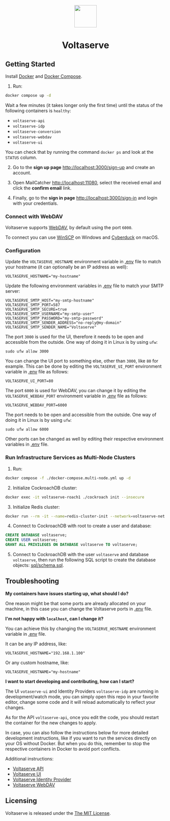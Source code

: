 <!-- markdownlint-disable MD033 MD041 -->
<p align="center">
  <img height="70" src="assets/brand.svg"/>
  <h1 align="center">Voltaserve</h1>
</p>

## Getting Started

Install [Docker](https://docs.docker.com/get-docker) and [Docker Compose](https://docs.docker.com/compose/install).

1. Run:

```sh
docker compose up -d
```

Wait a few minutes (it takes longer only the first time) until the status of the following containers is `healthy`:

- `voltaserve-api`
- `voltaserve-idp`
- `voltaserve-conversion`
- `voltaserve-webdav`
- `voltaserve-ui`

You can check that by running the command `docker ps` and look at the `STATUS` column.

2. Go to the **sign up page** <http://localhost:3000/sign-up> and create an account.

3. Open MailCatcher <http://localhost:11080>, select the received email and click the **confirm email** link.

4. Finally, go to the **sign in page** <http://localhost:3000/sign-in> and login with your credentials.

### Connect with WebDAV

Voltaserve supports [WebDAV](https://en.wikipedia.org/wiki/WebDAV), by default using the port `6000`.

To connect you can use [WinSCP](https://winscp.net) on Windows and [Cyberduck](https://cyberduck.io) on macOS.

### Configuration

Update the `VOLTASERVE_HOSTNAME` environment variable in [.env](.env) file to match your hostname (it can optionally be an IP address as well):

```properties
VOLTASERVE_HOSTNAME="my-hostname"
```

Update the following environment variables in [.env](.env) file to match your SMTP server:

```properties
VOLTASERVE_SMTP_HOST="my-smtp-hostname"
VOLTASERVE_SMTP_PORT=587
VOLTASERVE_SMTP_SECURE=true
VOLTASERVE_SMTP_USERNAME="my-smtp-user"
VOLTASERVE_SMTP_PASSWORD="my-smtp-password"
VOLTASERVE_SMTP_SENDER_ADDRESS="no-reply@my-domain"
VOLTASERVE_SMTP_SENDER_NAME="Voltaserve"
```

The port `3000` is used for the UI, therefore it needs to be open and accessible from the outside. One way of doing it in Linux is by using `ufw`:

```shell
sudo ufw allow 3000
```

You can change the UI port to something else, other than `3000`, like `80` for example. This can be done by editing the `VOLTASERVE_UI_PORT` environment variable in [.env](.env) file as follows:

```properties
VOLTASERVE_UI_PORT=80
```

The port `6000` is used for WebDAV, you can change it by editing the `VOLTASERVE_WEBDAV_PORT` environment variable in [.env](.env) file as follows:

```properties
VOLTASERVE_WEBDAV_PORT=6000
```

The port needs to be open and accessible from the outside. One way of doing it in Linux is by using `ufw`:

```shell
sudo ufw allow 6000
```

Other ports can be changed as well by editing their respective environment variables in [.env](.env) file.

### Run Infrastructure Services as Multi-Node Clusters

1. Run:

```sh
docker compose -f ./docker-compose.multi-node.yml up -d
```

2. Initialize CockroachDB cluster:

```sh
docker exec -it voltaserve-roach1 ./cockroach init --insecure
```

3. Initialize Redis cluster:

```sh
docker run --rm -it --name=redis-cluster-init --network=voltaserve-net --ip=172.20.0.30 redis:7.0.8 redis-cli --cluster create 172.20.0.31:6373 172.20.0.32:6374 172.20.0.33:6375 172.20.0.34:6376 172.20.0.35:6377 172.20.0.36:6378 --cluster-replicas 1 --cluster-yes
```

4. Connect to CockroachDB with root to create a user and database:

```sql
CREATE DATABASE voltaserve;
CREATE USER voltaserve;
GRANT ALL PRIVILEGES ON DATABASE voltaserve TO voltaserve;
```

5. Connect to CockroachDB with the user `voltaserve` and database `voltaserve`, then run the following SQL script to create the database objects: [sql/schema.sql](sql/schema.sql).

## Troubleshooting

**My containers have issues starting up, what should I do?**

One reason might be that some ports are already allocated on your machine, in this case you can change the Voltaserve ports in [.env](.env) file.

**I'm not happy with `localhost`, can I change it?**

You can achieve this by changing the `VOLTASERVE_HOSTNAME` environment variable in [.env](.env) file.

It can be any IP address, like:

```properties
VOLTASERVE_HOSTNAME="192.168.1.100"
```

Or any custom hostname, like:

```properties
VOLTASERVE_HOSTNAME="my-hostname"
```

**I want to start developing and contributing, how can I start?**

The UI `votaserve-ui` and Identity Providers `voltaserve-idp` are running in development/watch mode, you can simply open this repo in your favorite editor, change some code and it will reload automatically to reflect your changes.

As for the API `voltaserve-api`, once you edit the code, you should restart the container for the new changes to apply.

In case, you can also follow the instructions below for more detailed development instructions, like if you want to run the services directly on your OS without Docker. But when you do this, remember to stop the respective containers in Docker to avoid port conflicts.

Additional instructions:

- [Voltaserve API](api/README.md)
- [Voltaserve UI](ui/README.md)
- [Voltaserve Identity Provider](idp/README.md)
- [Voltaserve WebDAV](webdav/README.md)

## Licensing

Voltaserve is released under the [The MIT License](./LICENSE).
